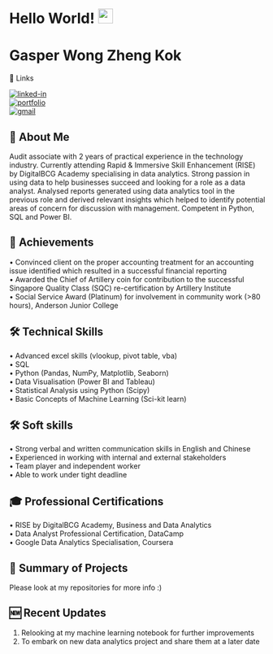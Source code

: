 # Hello World! <img src="https://media.giphy.com/media/hvRJCLFzcasrR4ia7z/giphy.gif" width="29px">

# Gasper Wong Zheng Kok

🔗 Links  

[![linked-in](https://img.shields.io/badge/Linked_In-0077B5?style=for-the-badge&logo=LinkedIn&logoColor=white)](https://www.linkedin.com/in/gasperwong/)  
[![portfolio](https://img.shields.io/badge/Portfolio-5340ff?style=for-the-badge&logo=Google-chrome&logoColor=white)](https://gasper-wong.github.io/)  
[![gmail](https://img.shields.io/badge/Gmail-D14836?style=for-the-badge&logo=Gmail&logoColor=white)](mailto:gasperwong16@gmail.com)  

## 🚀 About Me  

Audit associate with 2 years of practical experience in the technology industry. Currently attending Rapid & Immersive Skill Enhancement (RISE) by DigitalBCG Academy specialising in data analytics. Strong passion in using data to help businesses succeed and looking for a role as a data analyst. Analysed reports generated using data analytics tool in the previous role and derived relevant insights which helped to identify potential areas of concern for discussion with management. Competent in Python, SQL and Power BI. 

## 🏅 Achievements  

•	Convinced client on the proper accounting treatment for an accounting issue identified which resulted in a successful financial reporting  
•	Awarded the Chief of Artillery coin for contribution to the successful Singapore Quality Class (SQC) re-certification by Artillery Institute  
•	Social Service Award (Platinum) for involvement in community work (>80 hours), Anderson Junior College  

## 🛠️ Technical Skills  

•	Advanced excel skills (vlookup, pivot table, vba)  
•	SQL  
•	Python (Pandas, NumPy, Matplotlib, Seaborn)  
•	Data Visualisation (Power BI and Tableau)  
•	Statistical Analysis using Python (Scipy)  
•	Basic Concepts of Machine Learning (Sci-kit learn)  

## 🛠️ Soft skills  

•	Strong verbal and written communication skills in English and Chinese  
•	Experienced in working with internal and external stakeholders  
•	Team player and independent worker  
•	Able to work under tight deadline  

## 🎓 Professional Certifications  

• RISE by DigitalBCG Academy, Business and Data Analytics  
• Data Analyst Professional Certification, DataCamp  
• Google Data Analytics Specialisation, Coursera  

## 📝 Summary of Projects  

Please look at my repositories for more info :)  

## 🆕 Recent Updates  
1. Relooking at my machine learning notebook for further improvements
2. To embark on new data analytics project and share them at a later date


